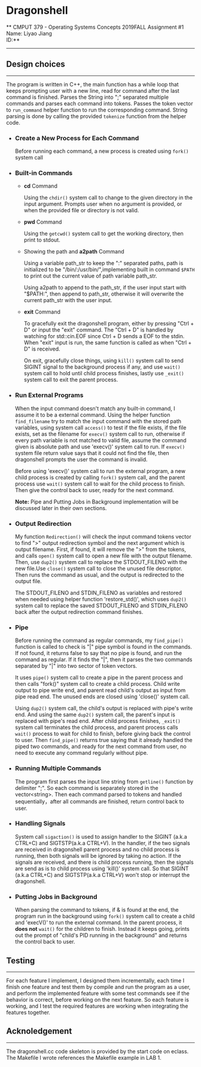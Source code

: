 # Dragonshell

**
CMPUT 379 - Operating Systems Concepts 2019FALL
Assignment #1
Name: Liyao Jiang  
ID:**
- - -

## Design choices

- - -

The program is written in C++, the main function has a while loop that keeps prompting user with a new line, read for command after the last command is finished. Parses the String into ";" separated multiple commands and parses each command into tokens. Passes the token vector to `run_command` helper function to run the corresponding command. String parsing is done by calling the provided `tokenize` function from the helper code.

- ### Create a New Process for Each Command

    Before running each command, a new process is created using `fork()` system call

- ### Built-in Commands

  - **cd** Command

    Using the `chdir()` system call to change to the given directory in the input argument. Prompts user when no argument is provided, or when the provided file or directory is not valid.
  
  - **pwd** Command
  
    Using the `getcwd()` system call to get the working directory, then print to stdout.
  
  - Showing the path and **a2path** Command
  
    Using a variable path_str to keep the ":" separated paths, path is initialized to be "/bin/:/usr/bin/",implementing built in command `$PATH` to print out the current value of path variable path_str.

    Using a2path to append to the path_str, if the user input start with "$PATH:", then append to path_str, otherwise it will overwrite the current path_str with the user input.
  
  - **exit** Command

    To gracefully exit the dragonshell program, either by pressing "Ctrl + D" or input the "exit" command. The "Ctrl + D" is handled by watching for std::cin.EOF since Ctrl + D sends a EOF to the stdin. When "exit" input is run, the same function is called as when "Ctrl + D" is received.

    On exit, gracefully close things, using `kill()` system call to send SIGINT signal to the background process if any, and use `wait()` system call to hold until child process finishes, lastly use `_exit()` system call to exit the parent process.

- ### Run External Programs

    When the input command doesn't match any built-in command, I assume it to be a external command. Using the helper function `find_filename` try to match the input command with the stored path variables, using system call `access()` to test if the file exists, if the file exists, set as the filename for `execv()` system call to run, otherwise if every path variable is not matched to valid file, assume the command given is absolute path and use 'execv()' system call to run. If `execv()` system file return value says that it could not find the file, then dragonshell prompts the user the command is invalid.

    Before using 'execv()' system call to run the external program, a new child process is created by calling `fork()` system call, and the parent process use `wait()` system call to wait for the child process to finish. Then give the control back to user, ready for the next command.

    **Note:** Pipe and Putting Jobs in Background implementation will be discussed later in their own sections.

- ### Output Redirection

    My function `Redirection()` will check the input command tokens vector to find ">" output redirection symbol and the next argument which is output filename. First, if found, it will remove the ">" from the tokens, and calls `open()` system call to open a new file with the output filename. Then, use `dup2()` system call to replace the STDOUT_FILENO with the new file.Use `close()` system call to close the unused file descriptor. Then runs the command as usual, and the output is redirected to the output file.

    The STDOUT_FILENO and STDIN_FILENO as variables and restored when needed using helper function 'restore_std()', which uses `dup2()` system call to replace the saved STDOUT_FILENO and STDIN_FILENO back after the output redirection command finishes.

- ### Pipe

    Before running the command as regular commands, my `find_pipe()` function is called to check is "|" pipe symbol is found in the commands. If not found, it returns false to say that no pipe is found, and run the command as regular. If it finds the "|", then it parses the two commands separated by "|" into two sector of token vectors.

    It uses `pipe()` system call to create a pipe in the parent process and then calls "fork()" system call to create a child process. Child write output to pipe write end, and parent read child's output as input from pipe read end. The unused ends are closed using 'close()' system call.

    Using `dup2()` system call, the child's output is replaced with pipe's write end. And using the same `dup2()` system call, the parent's input is replaced with pipe's read end. After child process finishes, `_exit()` system call terminates the child process, and parent process calls `wait()` process to wait for child to finish, before giving back the control to user. Then `find_pipe()` returns true saying that it already handled the piped two commands, and ready for the next command from user, no need to execute any command regularly without pipe.

- ### Running Multiple Commands

    The program first parses the input line string from `getline()` function by delimiter ";". So each command is separately stored in the vector<string\>. Then each command parsed to tokens and handled sequentially，after all commands are finished, return control back to user.

- ### Handling Signals

    System call `sigaction()` is used to assign handler to the SIGINT (a.k.a CTRL+C) and SIGTSTP(a.k.a CTRL+V). In the handler, if the two signals are received in dragonshell parent process and no child process is running, then both signals will be ignored by taking no action. If the signals are received, and there is child process running, then the signals are send as is to child process using 'kill()' system call. So that SIGINT (a.k.a CTRL+C) and SIGTSTP(a.k.a CTRL+V) won't stop or interrupt the dragonshell.

- ### Putting Jobs in Background

    When parsing the command to tokens, if & is found at the end, the program run in the background using `fork()` system call to create a child and 'execV()' to run the external command. In the parent process, it **does not** `wait()` for the children to finish. Instead it keeps going, prints out the prompt of "child's PID running in the background" and returns the control back to user.

## Testing

- - -

For each feature I implement, I designed them incrementally, each time I finish one feature and test them by compile and run the program as a user, and perform the implemented feature with some test commands see if the behavior is correct, before working on the next feature. So each feature is working, and I test the required features are working when integrating the features together.

## Acknoledgement

- - -

The dragonshell.cc code skeleton is provided by the start code on eclass. The Makefile I wrote references the Makefile example in LAB 1.
